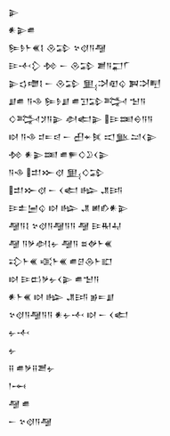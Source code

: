 <div class='block'>
<div class='line'>𒉌</div>
<div class='line'>𒀭𒉌𒌑</div>
<div class='line'>𒌉𒊩𒈨𒌍𒋙 𒊮𒁉 𒆳𒋼𒀀𒆷</div>
<div class='line'>𒄿𒋾𒁷 𒁵 𒀸 𒊮𒁉 𒋢𒀀𒂷𒇲</div>
<div class='line'>𒉌𒌓𒈩𒋙 𒀸 𒊮𒁉 𒅅𒋫𒊏𒌒 𒀉𒋫𒋃</div>
<div class='line'>𒋗𒌑 𒀀𒈾 𒌉𒊩𒋗 𒌑𒋛𒁉𒅋 𒈠𒀀</div>
<div class='line'>𒄭𒅋𒋡𒀀𒉌 𒀠𒅗𒉌 𒄿𒌅𒀪𒀀𒀀</div>
<div class='line'>𒊭 𒀀𒈾 𒄑𒋰𒁀 𒀸 𒌷𒄬𒍮 𒀊𒆥𒁺𒌋𒉌</div>
<div class='line'>𒁵 𒀭𒉌𒌅 𒌑𒊓𒄭𒊒𒌋𒉌</div>
<div class='line'>𒀀𒈾 𒄥𒁍𒋼 𒅅𒄭𒁉</div>
<div class='line'>𒄥𒁍𒋼 𒀸 𒌋𒅗 𒈗 𒂗𒅀</div>
<div class='line'>𒄿𒉺𒅁𒌒 𒊭 𒈗 𒂗 𒅖𒁓𒀭𒉌</div>
<div class='line'>𒆷𒀀𒋙 𒆳𒋼𒀀𒆷𒀀𒀀 𒆷 𒄿𒊑𒄷</div>
<div class='line'>𒆷 𒀀𒃻𒀠𒋙𒉡 𒆷𒀀 𒊺𒉻𒈨𒌍</div>
<div class='line'>𒃾𒈨𒌍 𒄤𒈨𒌍 𒌑𒆪𒁲𒈨𒊬</div>
<div class='line'>𒊭 𒄿𒆗𒃻𒉡𒌋𒉌 𒌑𒈠𒀀</div>
<div class='line'>𒀭𒈨𒌍 𒊭 𒈗 𒂗𒅀 𒂊𒋰𒋗</div>
<div class='line'>𒆳𒋼𒀀𒆷𒀀𒀀 𒀭𒉡𒋾 𒊭 𒀸 𒌋𒅗</div>
<div class='line'>𒉡𒋾</div>
<div class='line'>𒉡</div>
<div class='line'>𒍝 𒌑𒃻𒍝𒍪𒉡</div>
<div class='line'>𒁹𒆰</div>
<div class='line'>𒆷 𒌑</div>
<div class='line'>𒀸 𒆳𒋼𒀀𒆷</div>
</div>